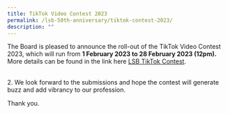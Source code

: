 ```yaml
---
title: TikTok Video Contest 2023
permalink: /lsb-50th-anniversary/tiktok-contest-2023/
description: ""
---
```

The Board is pleased to announce the roll-out of the TikTok Video Contest 2023, which will run from **1 February 2023 to 28 February 2023 (12pm).** More details can be found in the link here [LSB TikTok Contest](/files/TikTok_contest_final.pdf).<br>

<br>
2. We look forward to the submissions and hope the contest will generate buzz and add vibrancy to our profession.<br>

Thank you. <br>
